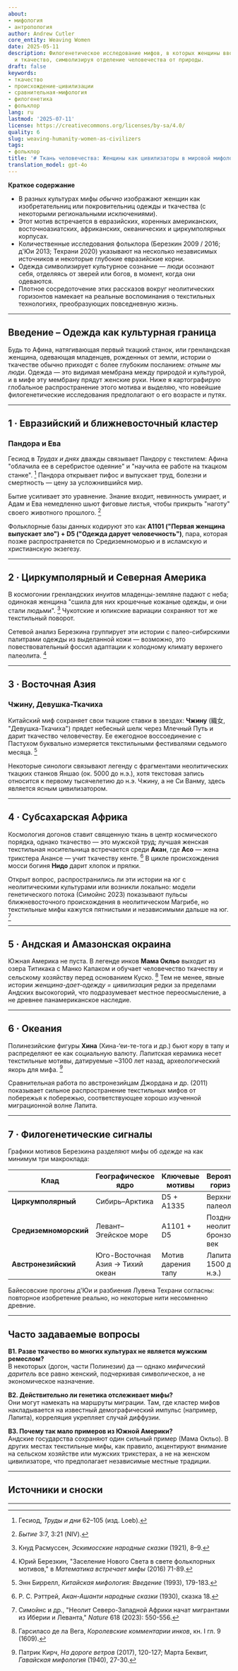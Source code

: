 ```yaml
---
about:
- мифология
- антропология
author: Andrew Cutler
core_entity: Weaving Women
date: 2025-05-11
description: Филогенетическое исследование мифов, в которых женщины вводят одежду
  и ткачество, символизируя отделение человечества от природы.
draft: false
keywords:
- ткачество
- происхождение-цивилизации
- сравнительная-мифология
- филогенетика
- фольклор
lang: ru
lastmod: '2025-07-11'
license: https://creativecommons.org/licenses/by-sa/4.0/
quality: 6
slug: weaving-humanity-women-as-civilizers
tags:
- фольклор
title: '# Ткань человечества: Женщины как цивилизаторы в мировой мифологии'
translation_model: gpt-4o
---
```


**Краткое содержание**

- В разных культурах мифы *обычно* изображают женщин как изобретательниц или покровительниц одежды и ткачества (с некоторыми региональными исключениями).
- Этот мотив встречается в евразийских, коренных американских, восточноазиатских, африканских, океанических и циркумполярных корпусах.
- Количественные исследования фольклора (Березкин 2009 / 2016; д'Юи 2013; Техрани 2020) указывают на несколько независимых источников и некоторые глубокие евразийские корни.
- Одежда символизирует культурное сознание — люди осознают себя, отделяясь от зверей или богов, в момент, когда они одеваются.
- Плотное сосредоточение этих рассказов вокруг неолитических горизонтов намекает на реальные воспоминания о текстильных технологиях, преобразующих повседневную жизнь.

---

## Введение – Одежда как культурная граница

Будь то Афина, натягивающая первый ткацкий станок, или гренландская женщина, одевающая младенцев, рожденных от земли, истории о ткачестве обычно приходят с более глубоким посланием: *отныне мы люди*. Одежда — это видимая мембрана между природой и культурой, и в мифе эту мембрану прядут женские руки. Ниже я картографирую глобальное распространение этого мотива и выделяю, что новейшие филогенетические исследования предполагают о его возрасте и путях.

---

## 1 · Евразийский и ближневосточный кластер

### Пандора и Ева

Гесиод в *Трудах и днях* дважды связывает Пандору с текстилем: Афина "облачила ее в серебристое одеяние" и "научила ее работе на ткацком станке". [^1] Пандора открывает пифос и выпускает труд, болезни и смертность — цену за усложнившийся мир.

Бытие усиливает это уравнение. Знание входит, невинность умирает, и Адам и Ева немедленно шьют фиговые листья, чтобы прикрыть "наготу" своего животного прошлого. [^2]

Фольклорные базы данных кодируют это как **A1101 ("Первая женщина выпускает зло") + D5 ("Одежда дарует человечность")**, пара, которая позже распространяется по Средиземноморью и в исламскую и христианскую экзегезу.

---

## 2 · Циркумполярный и Северная Америка

В космогонии гренландских инуитов младенцы-земляне падают с неба; одинокая женщина "сшила для них крошечные кожаные одежды, и они стали людьми". [^3] Чукотские и юпикские вариации сохраняют тот же текстильный поворот.

Сетевой анализ Березкина группирует эти истории с палео-сибирскими палитрами одежды из выделанной кожи — возможно, это повествовательный фоссил адаптации к холодному климату верхнего палеолита. [^4]

---

## 3 · Восточная Азия

### Чжину, Девушка-Ткачиха

Китайский миф сохраняет свои ткацкие ставки в звездах: **Чжину** (織女, "Девушка-Ткачиха") прядет небесный шелк через Млечный Путь и дарит ткачество человечеству. Ее ежегодное воссоединение с Пастухом буквально измеряется текстильными фестивалями седьмого месяца. [^5]

Некоторые синологи связывают легенду с фрагментами неолитических ткацких станков Яншао (ок. 5000 до н.э.), хотя текстовая запись относится к первому тысячелетию до н.э. Чжину, а не Си Ванму, здесь является ясным цивилизатором.

---

## 4 · Субсахарская Африка

Космология догонов ставит священную ткань в центр космического порядка, однако ткачество — это мужской труд; лучшая женская текстильная носительница встречается среди **Акан**, где **Асо** — жена трикстера Анансе — учит ткачеству кенте. [^6] В цикле происхождения мосси богиня **Нидо** дарит хлопок и прялки.

Открыт вопрос, распространились ли эти истории на юг с неолитическими культурами или возникли локально: модели генетического потока (Симойнс 2023) показывают пульсы ближневосточного происхождения в неолитическом Магрибе, но текстильные мифы кажутся пятнистыми и независимыми дальше на юг. [^7]

---

## 5 · Андская и Амазонская окраина

Южная Америка не пуста. В легенде инков **Мама Окльо** выходит из озера Титикака с Манко Капаком и обучает человечество ткачеству и сельскому хозяйству перед основанием Куско. [^8] Тем не менее, явные истории *женщина-дает-одежду = цивилизация* редки за пределами Андских высокогорий, что подразумевает местное переосмысление, а не древнее панамериканское наследие.

---

## 6 · Океания

Полинезийские фигуры **Хина** (Хина-‘еи-те-тога и др.) бьют кору в тапу и распределяют ее как социальную валюту. Лапитская керамика несет текстильные мотивы, датируемые ~3100 лет назад, археологический якорь для мифа. [^9]

Сравнительная работа по австронезийцам Джордана и др. (2011) показывает сильное распространение текстильных мифов от побережья к побережью, соответствующее хорошо изученной миграционной волне Лапита.

---

## 7 · Филогенетические сигналы

Графики мотивов Березкина разделяют мифы об *одежде* на как минимум три макроклада:

| Клад | Географическое ядро | Ключевые мотивы | Вероятный горизонт |
|------|---------------------|-----------------|--------------------|
| **Циркумполярный** | Сибирь–Арктика | D5 + A1335 | Верхний палеолит |
| **Средиземноморский** | Левант–Эгейское море | A1101 + D5 | Поздний неолит / бронзовый век |
| **Австронезийский** | Юго-Восточная Азия → Тихий океан | Мотив дарения тапу | Лапита (ок. 1500 до н.э.) |

Байесовские прогоны д'Юи и разбиения Лувена Техрани согласны: повторное изобретение реально, но некоторые нити несомненно древние.

---

## Часто задаваемые вопросы

**В1. Разве ткачество во многих культурах не является мужским ремеслом?**  
В некоторых (догон, части Полинезии) да — однако *мифический даритель* все равно женский, подчеркивая символическое, а не экономическое назначение.

**В2. Действительно ли генетика отслеживает мифы?**  
Они могут намекать на маршруты миграции. Там, где кластер мифов накладывается на известный демографический импульс (например, Лапита), корреляция укрепляет случай диффузии.

**В3. Почему так мало примеров из Южной Америки?**  
Андские государства сохраняют один сильный пример (Мама Окльо). В других местах текстильные мифы, как правило, акцентируют внимание на сельском хозяйстве или мужских трикстерах, а не на женском цивилизаторе, что предполагает независимые местные традиции.

---

## Источники и сноски

[^1]: Гесиод, *Труды и дни* 62–105 (изд. Loeb).
[^2]: *Бытие* 3:7, 3:21 (NIV).
[^3]: Кнуд Расмуссен, *Эскимосские народные сказки* (1921), 8–9.
[^4]: Юрий Березкин, "Заселение Нового Света в свете фольклорных мотивов," в *Математика встречает мифы* (2016) 71-89.
[^5]: Энн Биррелл, *Китайская мифология: Введение* (1993), 179-183.
[^6]: Р. С. Рэттрей, *Акан-Ашанти народные сказки* (1930), сказка 18.
[^7]: Симойнс и др., "Неолит Северо-Западной Африки начат мигрантами из Иберии и Леванта," *Nature* 618 (2023): 550-556.
[^8]: Гарсиласо де ла Вега, *Королевские комментарии инков*, кн. I гл. 9 (1609).
[^9]: Патрик Кирч, *На дороге ветров* (2017), 120-127; Марта Беквит, *Гавайская мифология* (1940), 27-30.

---